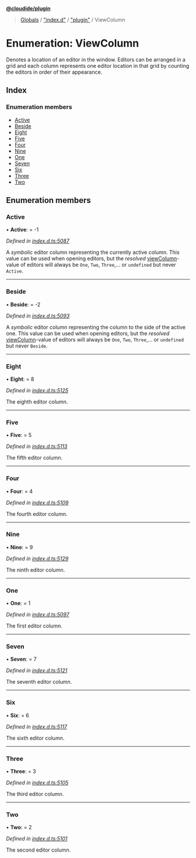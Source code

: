 **[@cloudide/plugin](../README.md)**

> [Globals](../README.md) / ["index.d"](../modules/_index_d_.md) / ["plugin"](../modules/_index_d_._plugin_.md) / ViewColumn

# Enumeration: ViewColumn

Denotes a location of an editor in the window. Editors can be arranged in a grid
and each column represents one editor location in that grid by counting the editors
in order of their appearance.

## Index

### Enumeration members

* [Active](_index_d_._plugin_.viewcolumn.md#active)
* [Beside](_index_d_._plugin_.viewcolumn.md#beside)
* [Eight](_index_d_._plugin_.viewcolumn.md#eight)
* [Five](_index_d_._plugin_.viewcolumn.md#five)
* [Four](_index_d_._plugin_.viewcolumn.md#four)
* [Nine](_index_d_._plugin_.viewcolumn.md#nine)
* [One](_index_d_._plugin_.viewcolumn.md#one)
* [Seven](_index_d_._plugin_.viewcolumn.md#seven)
* [Six](_index_d_._plugin_.viewcolumn.md#six)
* [Three](_index_d_._plugin_.viewcolumn.md#three)
* [Two](_index_d_._plugin_.viewcolumn.md#two)

## Enumeration members

### Active

•  **Active**:  = -1

*Defined in [index.d.ts:5087](https://github.com/huaweicloud/cloudide-plugin-api/blob/1ab5ef8/index.d.ts#L5087)*

A *symbolic* editor column representing the currently active column. This value
can be used when opening editors, but the *resolved* [viewColumn](#TextEditor.viewColumn)-value
of editors will always be `One`, `Two`, `Three`,... or `undefined` but never `Active`.

___

### Beside

•  **Beside**:  = -2

*Defined in [index.d.ts:5093](https://github.com/huaweicloud/cloudide-plugin-api/blob/1ab5ef8/index.d.ts#L5093)*

A *symbolic* editor column representing the column to the side of the active one. This value
can be used when opening editors, but the *resolved* [viewColumn](#TextEditor.viewColumn)-value
of editors will always be `One`, `Two`, `Three`,... or `undefined` but never `Beside`.

___

### Eight

•  **Eight**:  = 8

*Defined in [index.d.ts:5125](https://github.com/huaweicloud/cloudide-plugin-api/blob/1ab5ef8/index.d.ts#L5125)*

The eighth editor column.

___

### Five

•  **Five**:  = 5

*Defined in [index.d.ts:5113](https://github.com/huaweicloud/cloudide-plugin-api/blob/1ab5ef8/index.d.ts#L5113)*

The fifth editor column.

___

### Four

•  **Four**:  = 4

*Defined in [index.d.ts:5109](https://github.com/huaweicloud/cloudide-plugin-api/blob/1ab5ef8/index.d.ts#L5109)*

The fourth editor column.

___

### Nine

•  **Nine**:  = 9

*Defined in [index.d.ts:5129](https://github.com/huaweicloud/cloudide-plugin-api/blob/1ab5ef8/index.d.ts#L5129)*

The ninth editor column.

___

### One

•  **One**:  = 1

*Defined in [index.d.ts:5097](https://github.com/huaweicloud/cloudide-plugin-api/blob/1ab5ef8/index.d.ts#L5097)*

The first editor column.

___

### Seven

•  **Seven**:  = 7

*Defined in [index.d.ts:5121](https://github.com/huaweicloud/cloudide-plugin-api/blob/1ab5ef8/index.d.ts#L5121)*

The seventh editor column.

___

### Six

•  **Six**:  = 6

*Defined in [index.d.ts:5117](https://github.com/huaweicloud/cloudide-plugin-api/blob/1ab5ef8/index.d.ts#L5117)*

The sixth editor column.

___

### Three

•  **Three**:  = 3

*Defined in [index.d.ts:5105](https://github.com/huaweicloud/cloudide-plugin-api/blob/1ab5ef8/index.d.ts#L5105)*

The third editor column.

___

### Two

•  **Two**:  = 2

*Defined in [index.d.ts:5101](https://github.com/huaweicloud/cloudide-plugin-api/blob/1ab5ef8/index.d.ts#L5101)*

The second editor column.
